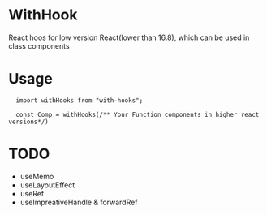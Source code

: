 # WithHook
React hoos for low version React(lower than 16.8), which can be used in class components
# Usage
```
  import withHooks from "with-hooks";
  
  const Comp = withHooks(/** Your Function components in higher react versions*/) 
```
# TODO
- useMemo
- useLayoutEffect
- useRef
- useImpreativeHandle & forwardRef
